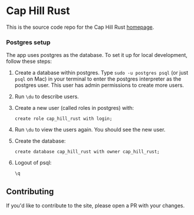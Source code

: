 # Cap Hill Rust

This is the source code repo for the Cap Hill Rust [homepage](https://caphillrust.com).

### Postgres setup
The app uses postgres as the database. To set it up for local development, follow these steps:

1. Create a database within postgres. Type `sudo -u postgres psql` (or just `psql` on Mac) in your terminal to enter the postgres interpreter as the postgres user. This user has admin permissions to create more users.
2. Run `\du` to describe users.
3. Create a new user (called roles in postgres) with:

    `create role cap_hill_rust with login;`

4. Run `\du` to view the users again. You should see the new user.
4. Create the database:

    `create database cap_hill_rust with owner cap_hill_rust;`

6. Logout of psql:

    `\q`

## Contributing

If you'd like to contribute to the site, please open a PR with your changes.
